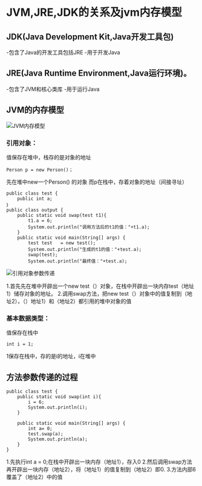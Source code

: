 # JVM,JRE,JDK的关系及jvm内存模型

## JDK\(Java Development Kit,Java开发工具包\)

-包含了Java的开发工具包括JRE -用于开发Java

## JRE\(Java Runtime Environment,Java运行环境\)。

-包含了JVM和核心类库 -用于运行Java

## JVM的内存模型

![JVM&#x5185;&#x5B58;&#x6A21;&#x578B;](https://upload-images.jianshu.io/upload_images/8007735-43916b0e82d8eaec.png?imageMogr2/auto-orient/strip%7CimageView2/2/w/1240)

### 引用对象：

值保存在堆中，栈存的是对象的地址

```text
Person p = new Person()；
```

先在堆中new一个Person\(\) 的对象 而p在栈中，存着对象的地址（间接寻址）

```text
public class test {
    public int a;
｝
public class output {
    public static void swap(test t1){
        t1.a = 6;
        System.out.println("调用方法后的t1的值："+t1.a);
    }
    public static void main(String[] args) {
        test test   = new test();
        System.out.println("生成的t1的值："+test.a);
        swap(test);
        System.out.println("最终值："+test.a);
```

![&#x5F15;&#x7528;&#x5BF9;&#x8C61;&#x53C2;&#x6570;&#x4F20;&#x9012;](https://upload-images.jianshu.io/upload_images/8007735-7f47385ffc9d6b7d.png?imageMogr2/auto-orient/strip%7CimageView2/2/w/1240)

1.首先先在堆中开辟出一个new test（）对象，在栈中开辟出一块内存test（地址1）储存对象的地址。 2.调用swap方法，把new test（）对象中的值复制到（地址2），（）地址1）和（地址2）都引用的堆中对象的值

### 基本数据类型：

值保存在栈中

```text
int i = 1;
```

1保存在栈中，存的是i的地址，i在堆中

## 方法参数传递的过程

```text
public class test {
    public static void swap(int i){
        i = 6;
        System.out.println(i);
    }

    public static void main(String[] args) {
        int a= 0;
        test.swap(a);
        System.out.println(a);
    }
}
```

1.先执行int a = 0;在栈中开辟出一块内存（地址1），存入0 2.然后调用swap方法再开辟出一块内存（地址2），将（地址1）的值复制到（地址2）即0. 3.方法内部6覆盖了（地址2）中的值

